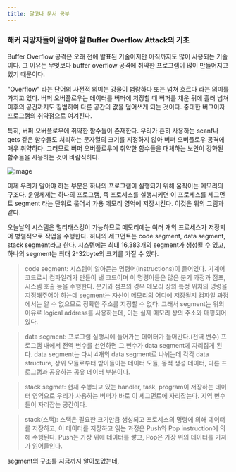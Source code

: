 ```yaml
---
title: 달고나 문서 공부
---
```


### 해커 지망자들이 알아야 할 Buffer Overflow Attack의 기초


Buffer Overflow 공격은 오래 전에 발표된 기술이지만 아직까지도 많이 사용되는 기술이다. 그 이유는 무엇보다 buffer overflow 공격에 취약한 프로그램이 많이 만들어지고 있기 때문이다.

"Overflow" 라는 단어의 사전적 의미는 강물이 범람하다 또는 넘쳐 흐르다 라는 의미를 가지고 있다. 버퍼 오버플로우는 데이터를 버퍼에 저장할 때 버퍼를 채운 뒤에 흘러 넘쳐 이후의 공간까지도 침범하여 다른 공간의 값을 덮어쓰게 되는 것이다. 중대한 버그이자 프로그램의 취약점으로 여겨진다.

특히, 버퍼 오버플로우에 취약한 함수들이 존재한다. 우리가 흔히 사용하는 scanf나 gets 같은 함수들도 처리하는 문자열의 크기를 지정하지 않아 버퍼 오버플로우 공격에 매우 취약하다. 그러므로 버퍼 오버플로우에 취약한 함수들을 대체하는 보안이 강화된 함수들을 사용하는 것이 바람직하다.

![image](https://user-images.githubusercontent.com/69578124/92227991-1d4fa580-eee2-11ea-9b56-c990aaf8664d.png)

이제 우리가 알아야 하는 부분은 하나의 프로그램이 실행되기 위해 움직이는 메모리의 구조다. 운영체제는 하나의 프로그램, 즉 프로세스를 실행시키면 이 프로세스를 세그먼트 segment 라는 단위로 묶어서 가용 메모리 영억에 저장시킨다. 이것은 위의 그림과 같다.

오늘날의 시스템은 멀티태스킹이 가능하므로 메모리에는 여러 개의 프로세스가 저장되어 병렬적으로 작업을 수행한다. 하나의 세그먼트는 code segment, data segment, stack segment라고 한다. 시스템에는 최대 16,383개의 segment가 생성될 수 있고, 하나의 segment는 최대 2^32byte의 크기를 가질 수 있다.

> code segment:
시스템이 알아듣는 명령어(instructions)이 들어있다. 기계어 코드로서 컴파일러가 만들어 낸 코드이며 이 명령어들은 많은 분기 과정과 점프, 시스템 호출 등을 수행한다.
 분기와 점프의 경우 메모리 상의 특정 위치의 명령을 지정해주어야 하는데 segment는 자신이 메모리의 어디에 저장될지 컴파일 과정에서는 알 수 없으므로 정확한 주소를 지정할 수 없다. 그래서 segment는 위의 이유로 logical address를 사용하는데, 이는 실제 메모리 상의 주소와 매핑되어 있다.

> data segment:
프로그램 실행시에 들어가는 데이터가 들어간다.(전역 변수) 프로그램 내에서 전역 변수를 선언하면 그 변수가 data segment에 자리잡게 된다. data segment는 다시 4개의 data segment로 나뉘는데 각각 data structure, 상위 모듈로부터 받아들이는 데이터 모듈, 동적 생성 데이터, 다른 프로그램과 공유하는 공유 데이터 부분이다.

> stack segmet:
현재 수행되고 있는 handler, task, program이 저장하는 데이터 영역으로 우리가 사용하는 버퍼가 바로 이 세그먼트에 자리잡는다. 지역 변수들이 자리잡는 공간이다.

> stack(스택):
스택은 필요한 크기만큼 생성되고 프로세스의 명령에 의해 데이터를 저장하고, 이 데이터를 저장하고 읽는 과정은 Push와 Pop instruction에 의해 수행된다. Push는 가장 위에 데이터를 쌓고, Pop은 가장 위의 데이터를 가져가 읽어들인다.

segment의 구조를 지금까지 알아보았는데,

